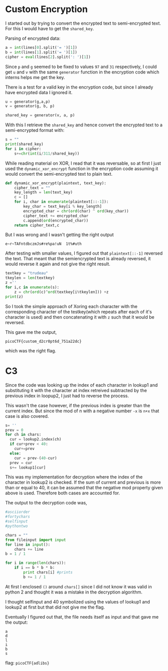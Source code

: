 # Custom Encryption

I started out by trying to convert the encrypted text to semi-encrypted text. For this I would have to get the `shared_key`.

Parsing of encrypted data:
```python
a = int(lines[0].split('= ')[1])
b = int(lines[1].split('= ')[1])
cipher = eval(lines[2].split(': ')[1])
```

Since `p` and `g` seemed to be fixed to values `97` and `31` respectively, I could get `u` and `v` with the same `generator` function in the encryption code which interns helps me get the key.

There is a test for a valid key in the encryption code, but since I already have encrypted data I ignored it.

```python
u = generator(g,a,p)
v = generator(g, b, p)

shared_key = generator(v, a, p)
```

With this I retrieve the `shared_key` and hence convert the encrypted text to a semi-encrypted format with:
```python
s = ""
print(shared_key)
for i in cipher:
    s+=chr(int(i/311/shared_key))
```

While reading material on XOR, I read that it was reversable, so at first I just used the `dynamic_xor_encrypt` function in the encryption code assuming it would convert the semi-encrypted text to plain text.
```python
def dynamic_xor_encrypt(plaintext, text_key):
    cipher_text = ""
    key_length = len(text_key)
    c = []
    for i, char in enumerate(plaintext[::-1]):
        key_char = text_key[i % key_length]
        encrypted_char = chr(ord(char) ^ ord(key_char))
        cipher_text += encrypted_char
        c.append(ord(encrypted_char))
    return cipher_text,c
```

But I was wrong and I wasn't getting the right output
```
e~r~TAFntdbczmJs#re%pa!uN  1t%#uth
```

After testing with smaller values, I figured out that `plaintext[::-1]` reversed the text. That meant that the semiencrypted text is already reversed, it would reverse it again and not give the right result.

```python
textkey = "trudeau"
tkeylen = len(textkey)
z =''
for i,c in enumerate(s):
    z = chr(ord(c)^ord(textkey[i%tkeylen])) +z
print(z)
```

So I took the simple approach of Xoring each character with the corresponding character of the testkey(which repeats after each of it's character is used) and then concatenating it with `z` such that it would be reversed.

This gave me the output,
```
picoCTF{custom_d2cr0pt6d_751a22dc}
```
which was the right flag.

# C3

Since the code was looking up the index of each character in lookup1 and substituting it with the character at index retreived subtracted by the previous index in loopup2, I just had to reverse the process.

This wasn't the case however, if the previous index is greater than the current index. But since the mod of n with a negative number `-x` is `n+x` that case is also covered.

```python
s= ''
prev = 0
for ch in chars:
  cur = lookup2.index(ch)
  if cur+prev < 40:
    cur+=prev
  else:
    cur = prev-(40-cur)
  prev = cur
  s+= lookup1[cur]
```

This was my implementation for decryption where the index of the character in lookup2 is checked. If the sum of current and previous is more than or equal to 40, it can be assumed that the negative mod property given above is used. Therefore both cases are accounted for.

The output to the decryption code was,
```python
#asciiorder
#fortychars
#selfinput
#pythontwo

chars = ""
from fileinput import input
for line in input():
    chars += line
b = 1 / 1

for i in range(len(chars)):
    if i == b * b * b:
        print chars[i] #prints
        b += 1 / 1
```
At first I enclosed `()` around `chars[]` since I did not know it was valid in python 2 and thought it was a mistake in the decryption algorithm.

I thought selfinput and 40 symbolized using the values of lookup1 and lookup2 at first but that did not give me the flag.

Eventually I figured out that, the file needs itself as input and that gave me the output:
```
a
d
l
i
b
s
```

flag: `picoCTF{adlibs}`